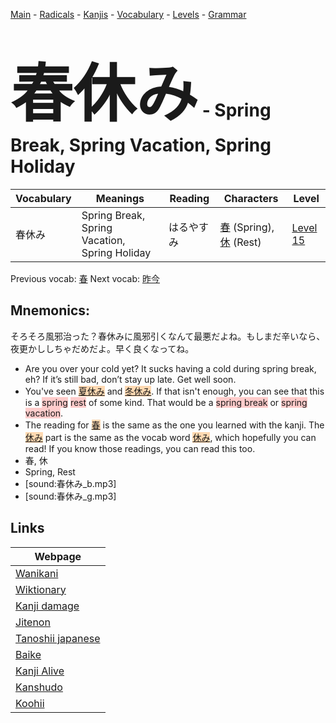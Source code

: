 <style> bigfont {font-size: 100px}</style>
[Main](../README.md) -
[Radicals](../radicals.md) -
[Kanjis](../kanjis.md) -
[Vocabulary](../vocabulary.md) -
[Levels](../levels.md) -
[Grammar](../grammar.md)
# <bigfont> 春休み</bigfont> - Spring Break, Spring Vacation, Spring Holiday 

| Vocabulary | Meanings | Reading | Characters | Level |
| --- | --- | --- | --- | --- |
| 春休み | Spring Break, Spring Vacation, Spring Holiday | はるやすみ |  [春](../kanjis/春.md) (Spring), [休](../kanjis/休.md) (Rest) | [Level 15](../levels/wk_level15.md) |

Previous vocab: [春](春.md) Next vocab: [昨今](昨今.md) 

## Mnemonics:
そろそろ風邪治った？春休みに風邪引くなんて最悪だよね。もしまだ辛いなら、夜更かししちゃだめだよ。早く良くなってね。
* Are you over your cold yet? It sucks having a cold during spring break, eh? If it’s still bad, don’t stay up late. Get well soon.
* You've seen <span style="background-color:#fed8b1"> [夏休み](https://jisho.org/search/夏休み)</span> and <span style="background-color:#fed8b1"> [冬休み](https://jisho.org/search/冬休み)</span>. If that isn't enough, you can see that this is a <span style="background-color:#ffcccb"> spring</span> <span style="background-color:#ffcccb"> rest</span> of some kind. That would be a <span style="background-color:#ffcccb"> spring break</span> or <span style="background-color:#ffcccb"> spring vacation</span>.
* The reading for <span style="background-color:#fed8b1"> [春](https://jisho.org/search/春)</span> is the same as the one you learned with the kanji. The <span style="background-color:#fed8b1"> [休み](https://jisho.org/search/休み)</span> part is the same as the vocab word <span style="background-color:#fed8b1"> [休み](https://jisho.org/search/休み)</span>, which hopefully you can read! If you know those readings, you can read this too.
* 春, 休
* Spring, Rest
* [sound:春休み_b.mp3]
* [sound:春休み_g.mp3]


## Links 

| Webpage |
| --- |
| [Wanikani          ](https://www.wanikani.com/kanji/春休み) |
| [Wiktionary        ](https://en.wiktionary.org/wiki/春休み) |
| [Kanji damage      ](http://www.kanjidamage.com/kanji/search?utf8=✓&q=春休み) |
| [Jitenon           ](https://jitenon.com/kanji/春休み) |
| [Tanoshii japanese ](https://www.tanoshiijapanese.com/dictionary/kanji.cfm?k=春休み) |
| [Baike             ](https://baike.baidu.com/item/春休み) |
| [Kanji Alive       ](https://app.kanjialive.com/春休み) |
| [Kanshudo          ](https://www.kanshudo.com/searchmn?q=春休み) |
| [Koohii            ](https://kanji.koohii.com/study/kanji/春休み) |
